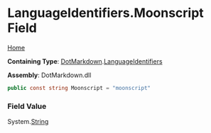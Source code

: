 # LanguageIdentifiers\.Moonscript Field

[Home](../../../README.md)

**Containing Type**: [DotMarkdown](../../README.md)\.[LanguageIdentifiers](../README.md)

**Assembly**: DotMarkdown\.dll

```csharp
public const string Moonscript = "moonscript"
```

### Field Value

System\.[String](https://docs.microsoft.com/en-us/dotnet/api/system.string)